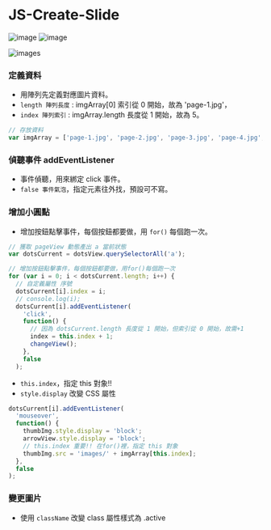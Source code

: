 # JS-Create-Slide

![image](https://img.shields.io/badge/JavaScript-exercise-brightgreen.svg)
![image](https://img.shields.io/badge/SASS-exercise-ff69b4.svg)

![images](https://github.com/jedchang/toDoList/blob/master/preview.jpg)

### 定義資料

- 用陣列先定義對應圖片資料。
- `length 陣列長度` : imgArray[0] 索引從 0 開始，故為 'page-1.jpg'，
- `index 陣列索引` : imgArray.length 長度從 1 開始，故為 5。

```javascript
// 存放資料
var imgArray = ['page-1.jpg', 'page-2.jpg', 'page-3.jpg', 'page-4.jpg', 'page-5.jpg'];
```

### 偵聽事件 addEventListener

- 事件偵聽，用來綁定 click 事件。
- `false 事件氣泡`，指定元素往外找，預設可不寫。

### 增加小圓點

- 增加按鈕點擊事件，每個按鈕都要做，用 `for()` 每個跑一次。

```javascript
// 獲取 pageView 動態產出 a 當前狀態
var dotsCurrent = dotsView.querySelectorAll('a');

// 增加按鈕點擊事件，每個按鈕都要做，用for()每個跑一次
for (var i = 0; i < dotsCurrent.length; i++) {
  // 自定義屬性 序號
  dotsCurrent[i].index = i;
  // console.log(i);
  dotsCurrent[i].addEventListener(
    'click',
    function() {
      // 因為 dotsCurrent.length 長度從 1 開始，但索引從 0 開始，故需+1
      index = this.index + 1;
      changeView();
    },
    false
  );
```

- `this.index`，指定 this 對象!!
- `style.display` 改變 CSS 屬性

```javascript
dotsCurrent[i].addEventListener(
  'mouseover',
  function() {
    thumbImg.style.display = 'block';
    arrowView.style.display = 'block';
    // this.index 重要!! 在for()裡，指定 this 對象
    thumbImg.src = 'images/' + imgArray[this.index];
  },
  false
);
```

### 變更圖片

- 使用 `className` 改變 class 屬性樣式為 .active
